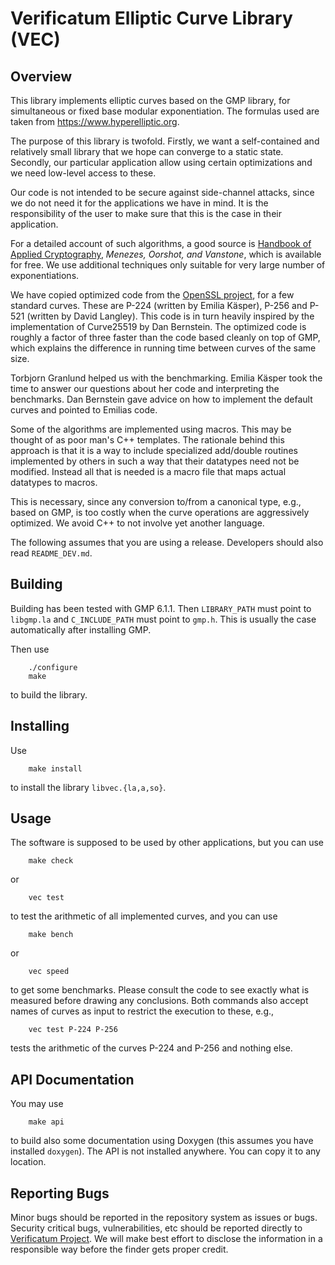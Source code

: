 # Verificatum Elliptic Curve Library (VEC)

## Overview

This library implements elliptic curves based on the GMP library, for
simultaneous or fixed base modular exponentiation. The formulas used
are taken from https://www.hyperelliptic.org.

The purpose of this library is twofold. Firstly, we want a
self-contained and relatively small library that we hope can converge
to a static state. Secondly, our particular application allow using
certain optimizations and we need low-level access to these.

Our code is not intended to be secure against side-channel attacks,
since we do not need it for the applications we have in mind. It is
the responsibility of the user to make sure that this is the case in
their application.

For a detailed account of such algorithms, a good source is [Handbook
of Applied Cryptography](http://www.cacr.math.uwaterloo.ca/hac),
*Menezes, Oorshot, and Vanstone*, which is available for free. We use
additional techniques only suitable for very large number of
exponentiations.

We have copied optimized code from the [OpenSSL
project](https://www.openssl.org), for a few standard curves. These
are P-224 (written by Emilia Käsper), P-256 and P-521 (written by
David Langley). This code is in turn heavily inspired by the
implementation of Curve25519 by Dan Bernstein. The optimized code is
roughly a factor of three faster than the code based cleanly on top of
GMP, which explains the difference in running time between curves of
the same size.

Torbjorn Granlund helped us with the benchmarking. Emilia Käsper took
the time to answer our questions about her code and interpreting the
benchmarks. Dan Bernstein gave advice on how to implement the default
curves and pointed to Emilias code.

Some of the algorithms are implemented using macros. This may be
thought of as poor man's C++ templates. The rationale behind this
approach is that it is a way to include specialized add/double
routines implemented by others in such a way that their datatypes need
not be modified. Instead all that is needed is a macro file that maps
actual datatypes to macros.

This is necessary, since any conversion to/from a canonical type,
e.g., based on GMP, is too costly when the curve operations are
aggressively optimized. We avoid C++ to not involve yet another
language.

The following assumes that you are using a release. Developers should
also read `README_DEV.md`.


## Building

Building has been tested with GMP 6.1.1. Then `LIBRARY_PATH` must
point to `libgmp.la` and `C_INCLUDE_PATH` must point to `gmp.h`. This
is usually the case automatically after installing GMP.

Then use

        ./configure
        make

to build the library.


## Installing

Use

        make install

to install the library `libvec.{la,a,so}`.


## Usage

The software is supposed to be used by other applications, but you can
use

        make check

or

        vec test

to test the arithmetic of all implemented curves, and you can use

        make bench

or

        vec speed

to get some benchmarks. Please consult the code to see exactly what is
measured before drawing any conclusions. Both commands also accept
names of curves as input to restrict the execution to these, e.g.,

        vec test P-224 P-256

tests the arithmetic of the curves P-224 and P-256 and nothing else.


## API Documentation

You may use
 
        make api

to build also some documentation using Doxygen (this assumes you have
installed `doxygen`). The API is not installed anywhere. You can copy
it to any location.


## Reporting Bugs

Minor bugs should be reported in the repository system as issues or
bugs. Security critical bugs, vulnerabilities, etc should be reported
directly to [Verificatum Project](https://www.verificatum.org). We
will make best effort to disclose the information in a responsible way
before the finder gets proper credit.
